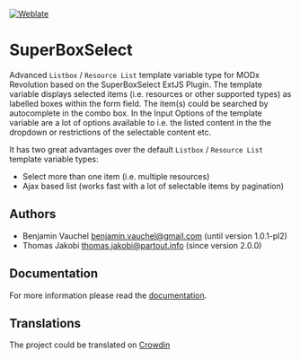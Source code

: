 [![Weblate](https://hosted.weblate.org/widgets/modx-superboxselect/-/svg-badge.svg)](https://hosted.weblate.org/engage/modx-superboxselect/)

# SuperBoxSelect

Advanced `Listbox` / `Resource List` template variable type for MODx Revolution
based on the SuperBoxSelect ExtJS Plugin. The template variable displays
selected items (i.e. resources or other supported types) as labelled boxes
within the form field. The item(s) could be searched by autocomplete in the
combo box. In the Input Options of the template variable are a lot of options
available to i.e. the listed content in the the dropdown or restrictions of the
selectable content etc.

It has two great advantages over the default `Listbox` / `Resource List` 
template variable types:
- Select more than one item (i.e. multiple resources)
- Ajax based list (works fast with a lot of selectable items by pagination)

## Authors

- Benjamin Vauchel <benjamin.vauchel@gmail.com> (until version 1.0.1-pl2)
- Thomas Jakobi <thomas.jakobi@partout.info> (since version 2.0.0)

## Documentation

For more information please read the [documentation](https://jako.github.io/SuperBoxSelect/).

## Translations

The project could be translated on [Crowdin](https://crowdin.com/project/superboxselect)
